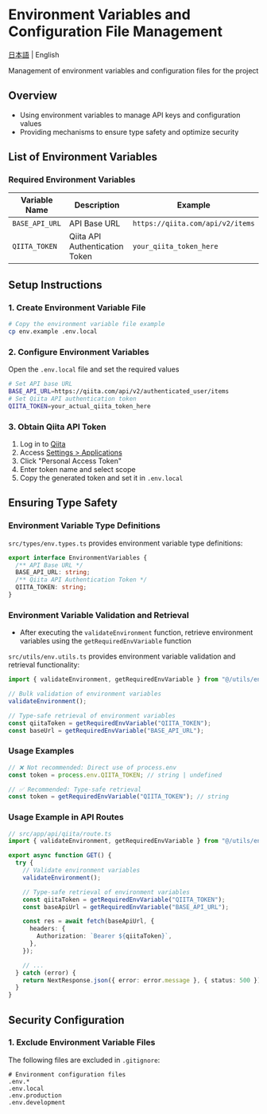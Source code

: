 # Environment Variables and Configuration File Management

[日本語](../develompent/environment.md) | English

Management of environment variables and configuration files for the project

## Overview

- Using environment variables to manage API keys and configuration values
- Providing mechanisms to ensure type safety and optimize security

## List of Environment Variables

### Required Environment Variables

| Variable Name  | Description                    | Example                          |
| -------------- | ------------------------------ | -------------------------------- |
| `BASE_API_URL` | API Base URL                   | `https://qiita.com/api/v2/items` |
| `QIITA_TOKEN`  | Qiita API Authentication Token | `your_qiita_token_here`          |

## Setup Instructions

### 1. Create Environment Variable File

```bash
# Copy the environment variable file example
cp env.example .env.local
```

### 2. Configure Environment Variables

Open the `.env.local` file and set the required values

```bash
# Set API base URL
BASE_API_URL=https://qiita.com/api/v2/authenticated_user/items
# Set Qiita API authentication token
QIITA_TOKEN=your_actual_qiita_token_here
```

### 3. Obtain Qiita API Token

1. Log in to [Qiita](https://qiita.com)
2. Access [Settings > Applications](https://qiita.com/settings/applications)
3. Click "Personal Access Token"
4. Enter token name and select scope
5. Copy the generated token and set it in `.env.local`

## Ensuring Type Safety

### Environment Variable Type Definitions

`src/types/env.types.ts` provides environment variable type definitions:

```typescript
export interface EnvironmentVariables {
  /** API Base URL */
  BASE_API_URL: string;
  /** Qiita API Authentication Token */
  QIITA_TOKEN: string;
}
```

### Environment Variable Validation and Retrieval

- After executing the `validateEnvironment` function, retrieve environment variables using the `getRequiredEnvVariable` function

`src/utils/env.utils.ts` provides environment variable validation and retrieval functionality:

```typescript
import { validateEnvironment, getRequiredEnvVariable } from "@/utils/env.utils";

// Bulk validation of environment variables
validateEnvironment();

// Type-safe retrieval of environment variables
const qiitaToken = getRequiredEnvVariable("QIITA_TOKEN");
const baseUrl = getRequiredEnvVariable("BASE_API_URL");
```

### Usage Examples

```typescript
// ❌ Not recommended: Direct use of process.env
const token = process.env.QIITA_TOKEN; // string | undefined

// ✅ Recommended: Type-safe retrieval
const token = getRequiredEnvVariable("QIITA_TOKEN"); // string
```

### Usage Example in API Routes

```typescript
// src/app/api/qiita/route.ts
import { validateEnvironment, getRequiredEnvVariable } from "@/utils/env.utils";

export async function GET() {
  try {
    // Validate environment variables
    validateEnvironment();

    // Type-safe retrieval of environment variables
    const qiitaToken = getRequiredEnvVariable("QIITA_TOKEN");
    const baseApiUrl = getRequiredEnvVariable("BASE_API_URL");

    const res = await fetch(baseApiUrl, {
      headers: {
        Authorization: `Bearer ${qiitaToken}`,
      },
    });

    // ...
  } catch (error) {
    return NextResponse.json({ error: error.message }, { status: 500 });
  }
}
```

## Security Configuration

### 1. Exclude Environment Variable Files

The following files are excluded in `.gitignore`:

```gitignore
# Environment configuration files
.env.*
.env.local
.env.production
.env.development
```
